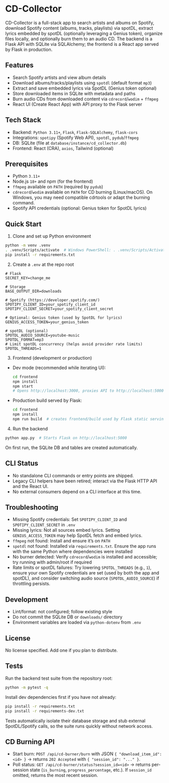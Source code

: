 # CD-Collector

CD-Collector is a full-stack app to search artists and albums on Spotify, download Spotify content (albums, tracks, playlists) via spotDL, extract lyrics embedded by spotDL (optionally leveraging a Genius token), organize files locally, and optionally burn them to an audio CD. The backend is a Flask API with SQLite via SQLAlchemy; the frontend is a React app served by Flask in production.

## Features

- Search Spotify artists and view album details
- Download albums/tracks/playlists using `spotdl` (default format `mp3`)
- Extract and save embedded lyrics via SpotDL (Genius token optional)
- Store downloaded items in SQLite with metadata and paths
- Burn audio CDs from downloaded content via `cdrecord`/`wodim` + `ffmpeg`
- React UI (Create React App) with API proxy to the Flask server

## Tech Stack

- Backend: `Python 3.11+`, `Flask`, `Flask-SQLAlchemy`, `flask-cors`
- Integrations: `spotipy` (Spotify Web API), `spotdl`, `pydub`/`ffmpeg`
- DB: SQLite (file at `database/instance/cd_collector.db`)
- Frontend: React (CRA), `axios`, Tailwind (optional)

## Prerequisites

- Python `3.11+`
- Node.js `18+` and npm (for the frontend)
- `ffmpeg` available on `PATH` (required by `pydub`)
- `cdrecord`/`wodim` available on `PATH` for CD burning (Linux/macOS). On Windows, you may need compatible cdrtools or adapt the burning command.
- Spotify API credentials (optional: Genius token for SpotDL lyrics)

## Quick Start

1) Clone and set up Python environment

```bash
python -m venv .venv
. .venv/Scripts/activate  # Windows PowerShell: . .venv/Scripts/Activate.ps1
pip install -r requirements.txt
```

2) Create a `.env` at the repo root

```env
# Flask
SECRET_KEY=change_me

# Storage
BASE_OUTPUT_DIR=downloads

# Spotify (https://developer.spotify.com/)
SPOTIPY_CLIENT_ID=your_spotify_client_id
SPOTIPY_CLIENT_SECRET=your_spotify_client_secret

# Optional: Genius token (used by SpotDL for lyrics)
GENIUS_ACCESS_TOKEN=your_genius_token

# spotDL (optional)
SPOTDL_AUDIO_SOURCE=youtube-music
SPOTDL_FORMAT=mp3
# Limit spotDL concurrency (helps avoid provider rate limits)
SPOTDL_THREADS=1
```

3) Frontend (development or production)

- Dev mode (recommended while iterating UI):
  ```bash
  cd frontend
  npm install
  npm start
  # Opens http://localhost:3000, proxies API to http://localhost:5000
  ```
- Production build served by Flask:
  ```bash
  cd frontend
  npm install
  npm run build  # creates frontend/build used by Flask static serving
  ```

4) Run the backend

```bash
python app.py  # Starts Flask on http://localhost:5000
```

On first run, the SQLite DB and tables are created automatically.

## CLI Status

- No standalone CLI commands or entry points are shipped.
- Legacy CLI helpers have been retired; interact via the Flask HTTP API and the React UI.
- No external consumers depend on a CLI interface at this time.


## Troubleshooting

- Missing Spotify credentials: Set `SPOTIPY_CLIENT_ID` and `SPOTIPY_CLIENT_SECRET` in `.env`
- Missing lyrics: Not all sources embed lyrics. Setting `GENIUS_ACCESS_TOKEN` may help SpotDL fetch and embed lyrics.
- `ffmpeg` not found: Install and ensure it’s on `PATH`
- `spotdl` not found: Installed via `requirements.txt`. Ensure the app runs with the same Python where dependencies were installed
- No burner detected: Verify `cdrecord`/`wodim` is installed and accessible; try running with admin/root if required
- Rate limits or spotDL failures: Try lowering `SPOTDL_THREADS` (e.g., `1`), ensure your own Spotify credentials are set (used by both the app and spotDL), and consider switching audio source (`SPOTDL_AUDIO_SOURCE`) if throttling persists.


## Development

- Lint/format: not configured; follow existing style
- Do not commit the SQLite DB or `downloads/` directory
- Environment variables are loaded via `python-dotenv` from `.env`

## License

No license specified. Add one if you plan to distribute.


## Tests

Run the backend test suite from the repository root:

```bash
python -m pytest -q
```

Install dev dependencies first if you have not already:

```bash
pip install -r requirements.txt
pip install -r requirements-dev.txt
```

Tests automatically isolate their database storage and stub external SpotDL/Spotify calls, so the suite runs quickly without network access.


## CD Burning API

- Start burn: `POST /api/cd-burner/burn` with JSON `{ "download_item_id": <id> }` → returns `202 Accepted` with `{ "session_id": "..." }`.
- Poll status: `GET /api/cd-burner/status?session_id=<id>` → returns per-session state (`is_burning`, `progress_percentage`, etc.). If `session_id` omitted, returns the most recent session.
